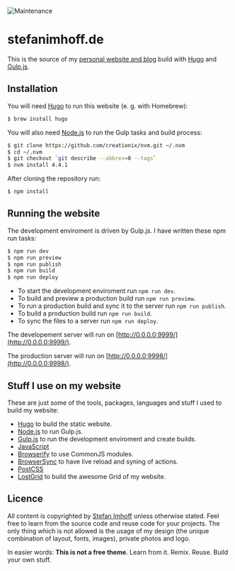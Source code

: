 ![Maintenance](https://img.shields.io/maintenance/yes/2017.svg)

# stefanimhoff.de

This is the source of my [personal website and blog](https://stefanimhoff.de/) build with [Hugo](http://gohugo.io/) and [Gulp.js](http://gulpjs.com/).

## Installation

You will need [Hugo](http://gohugo.io/) to run this website (e. g. with Homebrew):

```bash
$ brew install hugo
```

You will also need [Node.js](http://nodejs.org/) to run the Gulp tasks and build process:

```bash
$ git clone https://github.com/creationix/nvm.git ~/.nvm
$ cd ~/.nvm
$ git checkout `git describe --abbrev=0 --tags`
$ nvm install 4.4.1
```

After cloning the repository run:

```bash
$ npm install
```

## Running the website

The development enviroment is driven by Gulp.js. I have written these npm run tasks:

```bash
$ npm run dev
$ npm run preview
$ npm run publish
$ npm run build
$ npm run deploy
```

- To start the development enviroment run `npm run dev`.
- To build and preview a production build run `npm run preview`.
- To run a production build and sync it to the server run `npm run publish`.
- To build a production build run `npm run build`.
- To sync the files to a server run `npm run deploy`.

The developement server will run on [http://0.0.0.0:9999/](http://0.0.0.0:9999/).

The production server will run on [http://0.0.0.0:9998/](http://0.0.0.0:9998/).

## Stuff I use on my website

These are just some of the tools, packages, languages and stuff I used to build my website:

- [Hugo](http://gohugo.io/) to build the static website.
- [Node.js](http://nodejs.org/) to run Gulp.js.
- [Gulp.js](http://gulpjs.com/) to run the development enviroment and create builds.
- [JavaScript](https://developer.mozilla.org/docs/Web/JavaScript)
- [Browserify](http://browserify.org/) to use CommonJS modules.
- [BrowserSync](http://www.browsersync.io/) to have live reload and syning of actions.
- [PostCSS](https://github.com/postcss/postcss)
- [LostGrid](https://github.com/corysimmons/lost) to build the awesome Grid of my website.

## Licence
All content is copyrighted by [Stefan Imhoff](https://stefanimhoff.de) unless otherwise stated. Feel free to learn from the source code and reuse code for your projects. The only thing which is not allowed is the usage of my design (the unique combination of layout, fonts, images), private photos and logo.

In easier words: **This is not a free theme**. Learn from it. Remix. Reuse. Build your own stuff.
